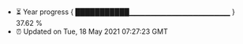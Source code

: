 - ⏳ Year progress { ███████████▁▁▁▁▁▁▁▁▁▁▁▁▁▁▁▁▁▁▁ } 37.62 %
- ⏰ Updated on Tue, 18 May 2021 07:27:23 GMT


